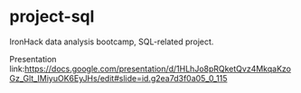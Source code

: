 # project-sql
IronHack data analysis bootcamp, SQL-related project.

Presentation link:https://docs.google.com/presentation/d/1HLhJo8pRQketQvz4MkqaKzoGz_Glt_IMiyuOK6EyJHs/edit#slide=id.g2ea7d3f0a05_0_115
